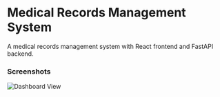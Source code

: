 # Medical Records Management System

A medical records management system with React frontend and FastAPI backend.

### Screenshots

![Dashboard View](https://raw.githubusercontent.com/afairgiant/Personal-Medical-Records-Keeper/main/docs/assets/screenshots/Screenshot%202025-07-13%20154004_dash.png)